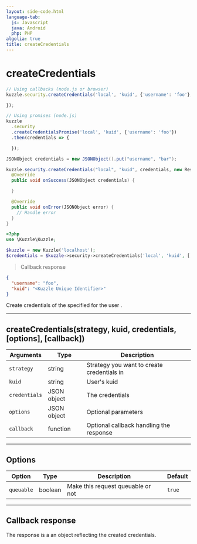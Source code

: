 ```yaml
---
layout: side-code.html
language-tab:
  js: Javascript
  java: Android
  php: PHP
algolia: true
title: createCredentials
---
```


# createCredentials

```js
// Using callbacks (node.js or browser)
kuzzle.security.createCredentials('local', 'kuid', {'username': 'foo'}, function (error, credentials) {

});

// Using promises (node.js)
kuzzle
  .security
  .createCredentialsPromise('local', 'kuid', {'username': 'foo'})
  .then(credentials => {

  });
```

```java
JSONObject credentials = new JSONObject().put("username", "bar");

kuzzle.security.createCredentials("local", "kuid", credentials, new ResponseListener<JSONObject>() {
  @Override
  public void onSuccess(JSONObject credentials) {

  }

  @Override
  public void onError(JSONObject error) {
    // Handle error
  }
}
```

```php
<?php
use \Kuzzle\Kuzzle;

$kuzzle = new Kuzzle('localhost');
$credentials = $kuzzle->security->createCredentials('local', 'kuid', ['username' => 'foo']);

```

> Callback response

```json
{
  "username": "foo",
  "kuid": "<Kuzzle Unique Identifier>"
}
```

Create credentials of the specified <strategy> for the user <kuid>.

---

## createCredentials(strategy, kuid, credentials, [options], [callback])

| Arguments | Type | Description
|-----------|------|------------
| `strategy` | string | Strategy you want to create credentials in
| `kuid` | string | User's kuid
| `credentials` | JSON object | The credentials
| `options` | JSON object | Optional parameters
| `callback`| function | Optional callback handling the response

---

## Options

| Option | Type | Description | Default
|--------|------|-------------|---------
| `queuable` | boolean | Make this request queuable or not  | `true`

---

## Callback response

The response is a an object reflecting the created credentials.

